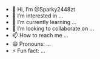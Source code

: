 - 👋 Hi, I’m @Sparky2448zt
- 👀 I’m interested in ...
- 🌱 I’m currently learning ...
- 💞️ I’m looking to collaborate on ...
- 📫 How to reach me ...
- 😄 Pronouns: ...
- ⚡ Fun fact: ...

<!---
Sparky2448zt/Sparky2448zt is a ✨ special ✨ repository because its `README.md` (this file) appears on your GitHub profile.
You can click the Preview link to take a look at your changes.
--->
